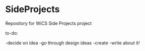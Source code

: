 # SideProjects
Repository for WiCS Side Projects project

to-do:

-decide on idea
-go through design ideas
-create
-write about it!
